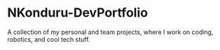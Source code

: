 # NKonduru-DevPortfolio
A collection of my personal and team projects, where I work on coding, robotics, and cool tech stuff.
